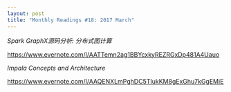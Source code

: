 ```yaml
---
layout: post
title: "Monthly Readings #18: 2017 March"
---
```



*Spark GraphX源码分析: 分布式图计算*

https://www.evernote.com/l/AATTemn2ag1BBYcxkyREZRGxDp481A4Uauo

*Impala Concepts and Architecture*

https://www.evernote.com/l/AAQENXLmPghDC5TIukKM8gExGhu7kGgEMiE
